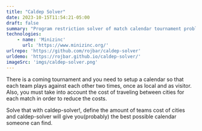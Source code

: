 ```yaml
---
title: "Caldep Solver"
date: 2023-10-15T11:54:21-05:00
draft: false
summary: "Program restriction solver of match calendar tournament problem."
technologies: 
    - name: 'Minizinc'
      url: 'https://www.minizinc.org/'
urlrepo: 'https://github.com/rojbar/caldep-solver'
urldemo: 'https://rojbar.github.io/caldep-solver/'
imageSrc: 'imgs/caldep-solver.png'
---
```

There is a coming tournament and you need to setup a calendar so that each team
plays against each other two times, once as local and as visitor. Also, you must
take into account the cost of traveling between cities for each match in order
to reduce the costs. 


Solve that with caldep-solver!, define the amount of teams
cost of cities and caldep-solver will give you(probably) the best possible calendar
someone can find.

